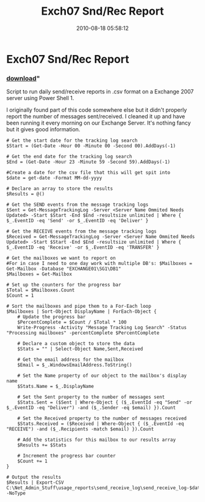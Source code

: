 ﻿---
pid:            2085
parent:         0
children:       
poster:         Hinkle
title:          Exch07 Snd/Rec Report
date:           2010-08-18 05:58:12
format:         posh
---

# Exch07 Snd/Rec Report

### [download](2085.ps1)"

Script to run daily send/receive reports in .csv format on a Exchange 2007 server using Power Shell 1.

I originally found part of this code somewhere else but it didn't properly report the number of messages sent/received.  I cleaned it up and have been running it every morning on our Exchange Server.  It's nothing fancy but it gives good information.	

```posh
# Get the start date for the tracking log search
$Start = (Get-Date -Hour 00 -Minute 00 -Second 00).AddDays(-1)

# Get the end date for the tracking log search
$End = (Get-Date -Hour 23 -Minute 59 -Second 59).AddDays(-1)

#Create a date for the csv file that this will get spit into
$date = get-date -Format MM-dd-yyyy

# Declare an array to store the results
$Results = @()

# Get the SEND events from the message tracking logs
$Sent = Get-MessageTrackingLog -Server <Server Name Ommited Needs Updated> -Start $Start -End $End -resultsize unlimited | Where { $_.EventID -eq 'Send' -or $_.EventID -eq 'Deliver' }

# Get the RECEIVE events from the message tracking logs
$Received = Get-MessageTrackingLog -Server <Server Name Ommited Needs Updated> -Start $Start -End $End -resultsize unlimited | Where { $_.EventID -eq 'Receive' -or $_.EventID -eq 'TRANSFER' }

# Get the mailboxes we want to report on
#For in case I need to one day work with multiple DB's: $Mailboxes = Get-Mailbox -Database "EXCHANGE01\SG1\DB1"
$Mailboxes = Get-Mailbox

# Set up the counters for the progress bar
$Total = $Mailboxes.Count
$Count = 1

# Sort the mailboxes and pipe them to a For-Each loop
$Mailboxes | Sort-Object DisplayName | ForEach-Object {
	# Update the progress bar
	$PercentComplete = $Count / $Total * 100
	Write-Progress -Activity "Message Tracking Log Search" -Status "Processing mailboxes" -percentComplete $PercentComplete

	# Declare a custom object to store the data
	$Stats = "" | Select-Object Name,Sent,Received

	# Get the email address for the mailbox
	$Email = $_.WindowsEmailAddress.ToString()

	# Set the Name property of our object to the mailbox's display name
	$Stats.Name = $_.DisplayName

	# Set the Sent property to the number of messages sent
	$Stats.Sent = ($Sent | Where-Object { ($_.EventId -eq "Send" -or $_.EventID -eq "Deliver") -and ($_.Sender -eq $email) }).Count

	# Set the Received property to the number of messages received
	$Stats.Received = ($Received | Where-Object { ($_.EventId -eq "RECEIVE") -and ($_.Recipients -match $email) }).Count

	# Add the statistics for this mailbox to our results array
	$Results += $Stats

	# Increment the progress bar counter
	$Count += 1
}

# Output the results
$Results | Export-CSV C:\Net_Admin_Stuff\usage_reports\send_receive_log\send_receive_log-$date.csv -NoType
```
